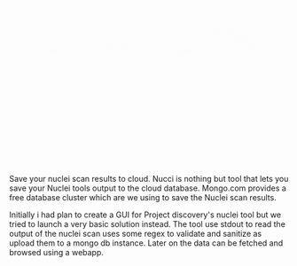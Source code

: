 ![Nucci](https://github.com/smaranchand/nucci/raw/main/nucci.gif)

Save your nuclei scan results to cloud.
Nucci is nothing but tool that lets you save your Nuclei tools output to the cloud database. Mongo.com provides a free database cluster which are we using to save the Nuclei scan  results.

Initially i had plan to create a GUI for Project discovery's nuclei tool but we tried to launch a very basic solution instead. The tool use stdout to read the output of the nuclei scan uses some regex to validate and sanitize as upload them to a mongo db instance. Later on the data can be fetched and browsed using a webapp.

